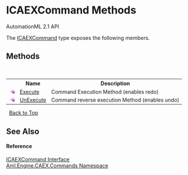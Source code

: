 # ICAEXCommand Methods
AutomationML 2.1 API 

The <a href="T_Aml_Engine_CAEX_Commands_ICAEXCommand">ICAEXCommand</a> type exposes the following members.


## Methods
&nbsp;<table><tr><th></th><th>Name</th><th>Description</th></tr><tr><td>![Public method](media/pubmethod.gif "Public method")</td><td><a href="M_Aml_Engine_CAEX_Commands_ICAEXCommand_Execute">Execute</a></td><td>
Command Execution Method (enables redo)</td></tr><tr><td>![Public method](media/pubmethod.gif "Public method")</td><td><a href="M_Aml_Engine_CAEX_Commands_ICAEXCommand_UnExecute">UnExecute</a></td><td>
Command reverse execution Method (enables undo)</td></tr></table>&nbsp;
<a href="#icaexcommand-methods">Back to Top</a>

## See Also


#### Reference
<a href="T_Aml_Engine_CAEX_Commands_ICAEXCommand">ICAEXCommand Interface</a><br /><a href="N_Aml_Engine_CAEX_Commands">Aml.Engine.CAEX.Commands Namespace</a><br />